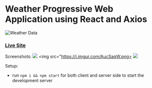 # Weather Progressive Web Application using React and Axios
![Weather Data](https://i.imgur.com/3csowzj.png)

### [Live Site](https://sad-minsky-8cf12a.netlify.app/)

Screenshots:
<img src="https://i.imgur.com/wZZFpN9.png?1">
<img src="https://i.imgur.com/AucSaqW.png>
<img src="https://i.imgur.com/XNtj1Z8.jpg">

Setup:
- run ```npm i && npm start``` for both client and server side to start the development server
